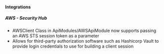 
#### Integrations
##### AWS - Security Hub
- AWSClient Class in ApiModules/AWSApiModule now supports passing an AWS STS session token as a parameter
- Allows for third-party authorization software such as Hashicorp Vault to provide login credentials to use for building a client session
